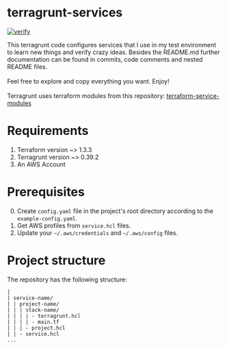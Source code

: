 # terragrunt-services

[![verify](https://github.com/mateusz-uminski/terragrunt-services/actions/workflows/verify.yaml/badge.svg)](https://github.com/mateusz-uminski/terragrunt-services/actions/workflows/verify.yaml)

This terragrunt code configures services that I use in my test environment to learn new things and verify crazy ideas. Besides the README.md further documentation can be found in commits, code comments and nested README files.
<br><br>
Feel free to explore and copy everything you want.
Enjoy!
<br><br>
Terragrunt uses terraform modules from this repository: [terraform-service-modules](https://github.com/mateusz-uminski/terraform-service-modules)


# Requirements
1. Terraform version ~> 1.3.3
2. Terragrunt version ~> 0.39.2
3. An AWS Account


# Prerequisites
0. Create `config.yaml` file in the project's root directory according to the `example-config.yaml`.
1. Get AWS profiles from `service.hcl` files.
1. Update your `~/.aws/credentials` and `~/.aws/config` files.


# Project structure
The repository has the following structure:
```
|
| service-name/
| | project-name/
| | | stack-name/
| | | | - terragrunt.hcl
| | | | - main.tf
| | | - project.hcl
| | - service.hcl
...
```
